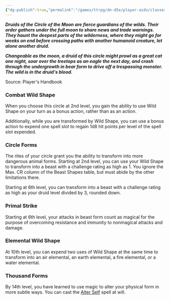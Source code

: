```yaml
---
{"dg-publish":true,"permalink":"/games/ttrpg/dn-d5e/player-aids/classes/class-specialisations/druid-circle-of-the-moon/","tags":["Sub-Class","TTRPG/DND/5e"],"noteIcon":""}
---
```



**_Druids of the Circle of the Moon are fierce guardians of the wilds. Their order gathers under the full moon to share news and trade warnings. They haunt the deepest parts of the wilderness, where they might go for weeks on end before crossing paths with another humanoid creature, let alone another druid._**

**_Changeable as the moon, a druid of this circle might prowl as a great cat one night, soar over the treetops as an eagle the next day, and crash through the undergrowth in bear form to drive off a trespassing monster. The wild is in the druid's blood._**

Source: Player's Handbook

### Combat Wild Shape

When you choose this circle at 2nd level, you gain the ability to use Wild Shape on your turn as a bonus action, rather than as an action.

Additionally, while you are transformed by Wild Shape, you can use a bonus action to expend one spell slot to regain 1d8 hit points per level of the spell slot expended.

### Circle Forms

The rites of your circle grant you the ability to transform into more dangerous animal forms. Starting at 2nd level, you can use your Wild Shape to transform into a beast with a challenge rating as high as 1. You ignore the Max. CR column of the Beast Shapes table, but must abide by the other limitations there.

Starting at 6th level, you can transform into a beast with a challenge rating as high as your druid level divided by 3, rounded down.

### Primal Strike

Starting at 6th level, your attacks in beast form count as magical for the purpose of overcoming resistance and immunity to nonmagical attacks and damage.

### Elemental Wild Shape

At 10th level, you can expend two uses of Wild Shape at the same time to transform into an air elemental, an earth elemental, a fire elemental, or a water elemental.

### Thousand Forms

By 14th level, you have learned to use magic to alter your physical form in more subtle ways. You can cast the [Alter Self](http://dnd5e.wikidot.com/spell:alter-self) spell at will.